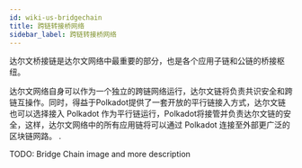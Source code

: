 ```yaml
---
id: wiki-us-bridgechain
title: 跨链转接桥网络
sidebar_label: 跨链转接桥网络
---
```


达尔文桥接链是达尔文网络中最重要的部分，也是各个应用子链和公链的桥接枢纽。

达尔文网络自身可以作为一个独立的跨链网络运行，达尔文链将负责共识安全和跨链互操作。同时，得益于Polkadot提供了一套开放的平行链接入方式，达尔文链也可以选择接入 Polkadot 作为平行链运行，Polkadot将接管并负责达尔文链的安全，这样，达尔文网络中的所有应用链将可以通过 Polkadot 连接至外部更广泛的区块链网路。
.

TODO: Bridge Chain image and more description